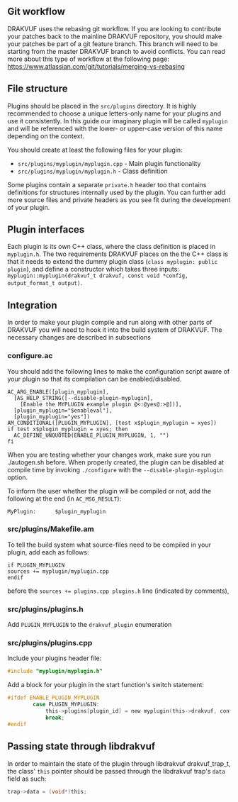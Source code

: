 Git workflow
--------------
DRAKVUF uses the rebasing git workflow. If you are looking to contribute your patches back to the mainline DRAKVUF repository, you should make your patches be part of a git feature branch. This branch will need to be starting from the master DRAKVUF branch to avoid conflicts. You can read more about this type of workflow at the following page: https://www.atlassian.com/git/tutorials/merging-vs-rebasing

File structure
--------------

Plugins should be placed in the `src/plugins` directory. It is highly recommended to choose a unique letters-only name for your plugins and use it consistently. In this guide our imaginary plugin will be called `myplugin` and will be referenced with the lower- or upper-case version of this name depending on the context. 

You should create at least the following files for your plugin:
  * `src/plugins/myplugin/myplugin.cpp` - Main plugin functionality
  * `src/plugins/myplugin/myplugin.h` - Class definition

Some plugins contain a separate `private.h` header too that contains definitions for structures internally used by the plugin. You can further add more source files and private headers as you see fit during the development of your plugin.

Plugin interfaces
-----------------

Each plugin is its own C++ class, where the class definition is placed in `myplugin.h`. The two requirements DRAKVUF places on the the C++ class is that it needs to extend the dummy plugin class (`class myplugin: public plugin`), and define a constructor which takes three inputs: `myplugin::myplugin(drakvuf_t drakvuf, const void *config, output_format_t output)`.

Integration
-----------

In order to make your plugin compile and run along with other parts of DRAKVUF you will need to hook it into the build system of DRAKVUF. The necessary changes are described in subsections

### configure.ac

You should add the following lines to make the configuration script aware of your plugin so that its compilation can be enabled/disabled.

```
AC_ARG_ENABLE([plugin_myplugin],
  [AS_HELP_STRING([--disable-plugin-myplugin],
    [Enable the MYPLUGIN example plugin @<:@yes@:>@])],
  [plugin_myplugin="$enableval"],
  [plugin_myplugin="yes"])   
AM_CONDITIONAL([PLUGIN_MYPLUGIN], [test x$plugin_myplugin = xyes])
if test x$plugin_myplugin = xyes; then
  AC_DEFINE_UNQUOTED(ENABLE_PLUGIN_MYPLUGIN, 1, "")
fi
```

When you are testing whether your changes work, make sure you run ./autogen.sh before. When properly created, the plugin can be disabled at compile time by invoking `./configure` with the `--disable-plugin-myplugin` option.

To inform the user whether the plugin will be compiled or not, add the following at the end (in `AC_MSG_RESULT`):

```
MyPlugin:      $plugin_myplugin
```

### src/plugins/Makefile.am

To tell the build system what source-files need to be compiled in your plugin, add each as follows:

```
if PLUGIN_MYPLUGIN
sources += myplugin/myplugin.cpp
endif
```

before the `sources += plugins.cpp plugins.h` line (indicated by comments),

### src/plugins/plugins.h

Add `PLUGIN_MYPLUGIN` to the `drakvuf_plugin` enumeration

### src/plugins/plugins.cpp

Include your plugins header file:

```c
#include "myplugin/myplugin.h"
```

Add a block for your plugin in the start function's switch statement:

```c
#ifdef ENABLE_PLUGIN_MYPLUGIN
        case PLUGIN_MYPLUGIN:
            this->plugins[plugin_id] = new myplugin(this->drakvuf, config);
            break;
#endif
```

Passing state through libdrakvuf
-----------
In order to maintain the state of the plugin through libdrakvuf drakvuf_trap_t, the class' `this` pointer should be passed through the libdrakvuf trap's `data` field as such:

```c
trap->data = (void*)this;
```